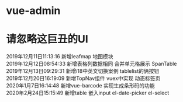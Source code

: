 # vue-admin
# 请忽略这巨丑的UI
2019年12月11日11:13:16  新增leafmap 地图模块  
2019年12月12日08:54:33  新增表格列数据相同 合并单元格展示  SpanTable     
2019年12月13日09:29:31  新增i18中英文切换案例  tablelist的俩按钮   
2019年12月20日16:19:09  新增TopNav组件 vuex中实现 动态标签页    
2020年1月7日16:14:48    新增vue-barcode  实现生成条形码的功能    
2020年2月24日15:15:49   新增table 嵌入input  el-date-picker  el-select
